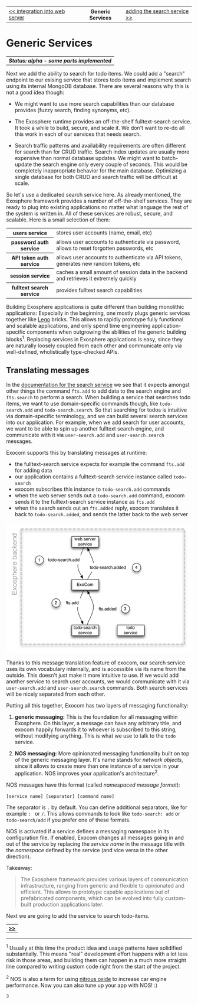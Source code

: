 <table>
  <tr>
    <td><a href="10_integration_into_web_server.md">&lt;&lt; integration into web server</a></td>
    <th>Generic Services</th>
    <td><a href="12_add_search_service.md">adding the search service &gt;&gt;</a></td>
  </tr>
</table>


# Generic Services

<table>
  <tr>
    <td>
      <b><i>
        Status: alpha - some parts implemented
      </i></b>
    </td>
  </tr>
</table>


Next we add the ability to search for todo items.
We could add a "search" endpoint to our exising service that stores todo items
and implement search using its internal MongoDB database.
There are several reasons why this is not a good idea though:

* We might want to use more search capabilities
  than our database provides (fuzzy search, finding synonyms, etc).

* The Exosphere runtime provides an off-the-shelf fulltext-search service.
  It took a while to build, secure, and scale it.
  We don't want to re-do all this work in each of our services that needs search.

* Search traffic patterns and availability requirements
  are often different for search than for CRUD traffic.
  Search index updates are usually more expensive than normal database updates.
  We might want to batch-update the search engine only every couple of seconds.
  This would be completely inappropriate behavior for the main database.
  Optimizing a single database for both CRUD and search traffic will be difficult at scale.

So let's use a dedicated search service here.
As already mentioned, the Exosphere framework provides a number of off-the-shelf services.
They are ready to plug into existing applications
no matter what language the rest of the system is written in.
All of these services are robust, secure, and scalable.
Here is a small selection of them:

<table>
  <tr>
    <th>users service</th>
    <td>stores user accounts (name, email, etc)</td>
  </tr>
  <tr>
    <th>password auth service</th>
    <td>
      allows user accounts to authenticate via password,
      allows to reset forgotten passwords, etc
    </td>
  </tr>
  <tr>
    <th>API token auth service</th>
    <td>
      allows user accounts to authenticate via API tokens,
      generates new random tokens, etc
    </td>
  </tr>
  <tr>
    <th>session service</th>
    <td>
      caches a small amount of session data in the backend
      and retrieves it extremely quickly
    </td>
  </tr>
  <tr>
    <th>fulltext search service</th>
    <td>provides fulltext search capabilities</td>
  </tr>
</table>

Building Exosphere applications is quite different than building monolithic applications:
Especially in the beginning,
one mostly plugs generic services together like [Lego](http://www.lego.com) bricks.
This allows to rapidly prototype fully functional and scalable applications,
and only spend time engineering application-specific components
when outgrowing the abilities of the generic building blocks<sup>1</sup>.
Replacing services in Exosphere applications is easy,
since they are naturally loosely coupled from each other
and communicate only via well-defined, wholistically type-checked APIs.


## Translating messages

In the [documentation for the search service]()
we see that it expects amongst other things
the command `fts.add` to add data to the search engine
and `fts.search` to perform a search.
When building a service that searches todo items,
we want to use domain-specific commands though,
like `todo-search.add` and `todo-search.search`.
So that searching for todos
is intuitive via domain-specific terminology,
and we can build several search services into our application.
For example, when we add search for user accounts,
we want to be able to spin up another fulltext search engine,
and communicate with it via `user-search.add` and `user-search.search` messages.

Exocom supports this by translating messages at runtime:
* the fulltext-search service expects for example the command `fts.add` for adding data
* our application contains a fulltext-search service instance called `todo-search`
* exocom subscribes this instance to `todo-search.add` commands
* when the web server sends out a `todo-search.add` command,
  exocom sends it to the fulltext-search service instance as `fts.add`
* when the search sends out an `fts.added` reply,
  exocom translates it back to `todo-search.added`,
  and sends the latter back to the web server

<img src="11_schema.png" width="514" height="354">

Thanks to this message translation feature of exocom,
our search service uses its own vocabulary internally,
and is accessible via its name from the outside.
This doesn't just make it more intuitive to use.
If we would add another service to search user accounts,
we would communicate with it via `user-search.add` and `user-search.search` commands.
Both search services will be nicely separated from each other.

Putting all this together, Exocom has two layers of messaging functionality:

1. __generic messaging:__
   This is the foundation for all messaging within Exosphere.
   On this layer, a message can have any arbitrary title,
   and exocom happily forwards it to whoever is subscribed to this string,
   without modifying anything.
   This is what we use to talk to the `todo` service.

2. __NOS messaging:__
   More opinionated messaging functionality
   built on top of the generic messaging layer.
   It's name stands for _network objects_,
   since it allows to create more than one instance of a service in your application.
   NOS improves your application's architecture<sup>2</sup>.

NOS messages have this format (called _namespaced message format_):

```
[service name] [separator] [command name]
```

The separator is `.` by default.
You can define additional separators,
like for example `: ` or `/`.
This allows commands to look like
`todo-search: add` or `todo-search/add`
if you prefer one of these formats.

NOS is activated if a service defines a messaging namespace in its configuration file.
If enabled, Exocom changes all messages going in and out of the service
by replacing the _service name_ in the message title
with the _namespace_ defined by the service
(and vice versa in the other direction).


Takeaway:
> The Exosphere framework provides various layers of communication infrastructure,
> ranging from generic and flexible to opinionated and efficient.
> This allows to prototype capable applications out of prefabricated components,
> which can be evolved into fully custom-built production applications later.


Next we are going to add the service to search todo-items.


<table>
  <tr>
    <td><a href="13_add_search_service.md"><b>&gt;&gt;</b></a></td>
  </tr>
</table>


<hr>

<sup>1</sup>
Usually at this time the product idea and usage patterns have solidified substantially.
This means "real" development effort happens with a lot less risk in those areas,
and building them can happen in a much more straight line compared to
writing custom code right from the start of the project.

<sup>2</sup>
NOS is also a term for using
[nitrous oxide](https://en.wikipedia.org/wiki/Nitrous_oxide_engine)
to increase car engine performance.
Now you can also tune up your app with NOS! :)

<sup>3</sup>
